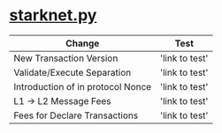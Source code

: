 # [starknet.py](https://github.com/software-mansion/starknet.py)

| Change                        | Test       |
| ----------------------------- | --------------------- |
| New Transaction Version | 'link to test' |
| Validate/Execute Separation | 'link to test' |
| Introduction of in protocol Nonce | 'link to test' |
| L1 -> L2 Message Fees | 'link to test' |
| Fees for Declare Transactions | 'link to test' |
